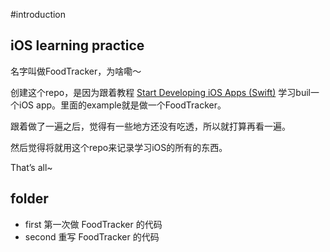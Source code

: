 #introduction

## iOS learning practice

名字叫做FoodTracker，为啥嘞～

创建这个repo，是因为跟着教程 [Start Developing iOS Apps (Swift)](https://developer.apple.com/library/content/referencelibrary/GettingStarted/DevelopiOSAppsSwift/index.html#//apple_ref/doc/uid/TP40015214-CH2-SW1) 学习buil一个iOS app。里面的example就是做一个FoodTracker。

跟着做了一遍之后，觉得有一些地方还没有吃透，所以就打算再看一遍。

然后觉得将就用这个repo来记录学习iOS的所有的东西。

That’s all~

## folder

- first  第一次做 FoodTracker 的代码
- second 重写 FoodTracker 的代码
